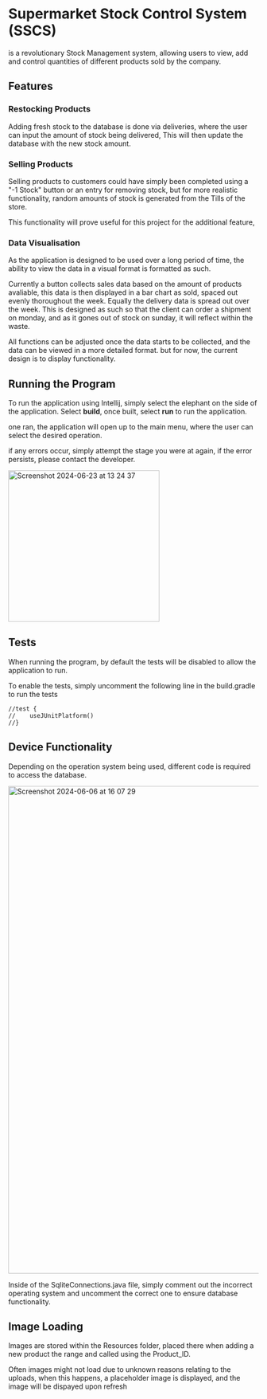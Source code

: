 # Supermarket Stock Control System (SSCS)
is a revolutionary Stock Management system, allowing users to view, add and control quantities of different products sold by the company.

## Features

### Restocking Products
Adding fresh stock to the database is done via deliveries, where the user can input the amount of stock being delivered, This will then update the database with the new stock amount.

### Selling Products
Selling products to customers could have simply been completed using a "-1 Stock" button or an entry for removing stock, but for more realistic functionality, random amounts of stock is generated from the Tills of the store.

This functionality will prove useful for this project for the additional feature, 

### Data Visualisation

As the application is designed to be used over a long period of time, the ability to view the data in a visual format is formatted as such.

Currently a button collects sales data based on the amount of products avaliable, this data is then displayed in a bar chart as sold, spaced out evenly thoroughout the week.
Equally the delivery data is spread out over the week. This is designed as such so that the client can order a shipment on monday, and as it gones out of stock on sunday, it will reflect within the waste.

All functions can be adjusted once the data starts to be collected, and the data can be viewed in a more detailed format. but for now, the current design is to display functionality.

## Running the Program

To run the application using Intellij, simply select the elephant on the side of the application.
Select **build**, once built, select **run** to run the application.

one ran, the application will open up to the main menu, where the user can select the desired operation.

if any errors occur, simply attempt the stage you were at again, if the error persists, please contact the developer.

<img width="304" alt="Screenshot 2024-06-23 at 13 24 37" src="https://github.com/JumesP/StockControlSystem/assets/118614403/e99f6571-6e3a-4623-b731-361d3d7dec79">

## Tests

When running the program, by default the tests will be disabled to allow the application to run.

To enable the tests, simply uncomment the following line in the build.gradle to run the tests

```
//test {
//    useJUnitPlatform()
//}
```


## Device Functionality

Depending on the operation system being used, different code is required to access the database.

<img width="979" alt="Screenshot 2024-06-06 at 16 07 29" src="https://github.com/JumesP/StockControlSystem/assets/118614403/dea14325-4319-49b6-91b9-3e373a7f81de">

Inside of the SqliteConnections.java file, simply comment out the incorrect operating system and uncomment the correct one to ensure database functionality.

## Image Loading

Images are stored within the Resources folder, placed there when adding a new product the range and called using the Product_ID.

Often images might not load due to unknown reasons relating to the uploads, when this happens, a placeholder image is displayed, and the image will be dispayed upon refresh
